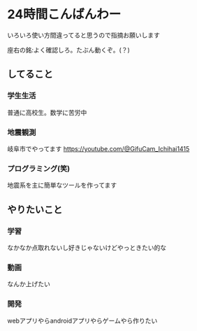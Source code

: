 # 24時間こんばんわー
いろいろ使い方間違ってると思うので指摘お願いします

座右の銘:よく確認しろ。たぶん動くぞ。(？)

## してること
### 学生生活
普通に高校生。数学に苦労中

### 地震観測
岐阜市でやってます
https://youtube.com/@GifuCam_Ichihai1415

### プログラミング(笑)
地震系を主に簡単なツールを作ってます

## やりたいこと
### 学習
なかなか点取れないし好きじゃないけどやっときたい的な

### 動画
なんか上げたい

### 開発
webアプリやらandroidアプリやらゲームやら作りたい
